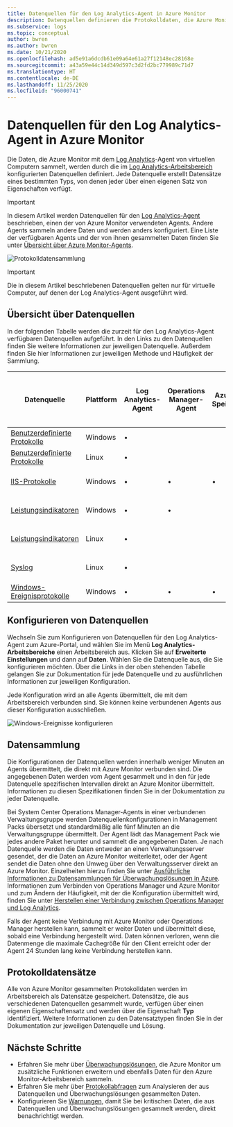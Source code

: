 ```yaml
---
title: Datenquellen für den Log Analytics-Agent in Azure Monitor
description: Datenquellen definieren die Protokolldaten, die Azure Monitor aus Agents und anderen verbundenen Quellen sammelt.  Dieser Artikel beschreibt das Konzept, nach dem Azure Monitor Datenquellen verwendet, erläutert Details zur Konfiguration der Quellen und bietet eine Übersicht über die verschiedenen verfügbaren Datenquellen.
ms.subservice: logs
ms.topic: conceptual
author: bwren
ms.author: bwren
ms.date: 10/21/2020
ms.openlocfilehash: ad5e91a6dcdb61e09a64e61a27f12148ec28168e
ms.sourcegitcommit: a43a59e44c14d349d597c3d2fd2bc779989c71d7
ms.translationtype: HT
ms.contentlocale: de-DE
ms.lasthandoff: 11/25/2020
ms.locfileid: "96000741"
---
```

# <a name="log-analytics-agent-data-sources-in-azure-monitor"></a>Datenquellen für den Log Analytics-Agent in Azure Monitor
Die Daten, die Azure Monitor mit dem [Log Analytics](log-analytics-agent.md)-Agent von virtuellen Computern sammelt, werden durch die im [Log Analytics-Arbeitsbereich](data-platform-logs.md) konfigurierten Datenquellen definiert.   Jede Datenquelle erstellt Datensätze eines bestimmten Typs, von denen jeder über einen eigenen Satz von Eigenschaften verfügt.

> [!IMPORTANT]
> In diesem Artikel werden Datenquellen für den [Log Analytics-Agent](log-analytics-agent.md) beschrieben, einen der von Azure Monitor verwendeten Agents. Andere Agents sammeln andere Daten und werden anders konfiguriert. Eine Liste der verfügbaren Agents und der von ihnen gesammelten Daten finden Sie unter [Übersicht über Azure Monitor-Agents](agents-overview.md).

![Protokolldatensammlung](media/agent-data-sources/overview.png)

> [!IMPORTANT]
> Die in diesem Artikel beschriebenen Datenquellen gelten nur für virtuelle Computer, auf denen der Log Analytics-Agent ausgeführt wird. 

## <a name="summary-of-data-sources"></a>Übersicht über Datenquellen
In der folgenden Tabelle werden die zurzeit für den Log Analytics-Agent verfügbaren Datenquellen aufgeführt.  In den Links zu den Datenquellen finden Sie weitere Informationen zur jeweiligen Datenquelle.   Außerdem finden Sie hier Informationen zur jeweiligen Methode und Häufigkeit der Sammlung. 


| Datenquelle | Plattform | Log Analytics-Agent | Operations Manager-Agent | Azure-Speicher | Operations Manager erforderlich? | Daten vom Operations Manager-Agent über Verwaltungsgruppe gesendet | Sammlungshäufigkeit |
| --- | --- | --- | --- | --- | --- | --- | --- |
| [Benutzerdefinierte Protokolle](data-sources-custom-logs.md) | Windows |&#8226; |  | |  |  | Bei der Ankunft |
| [Benutzerdefinierte Protokolle](data-sources-custom-logs.md) | Linux   |&#8226; |  | |  |  | Bei der Ankunft |
| [IIS-Protokolle](data-sources-iis-logs.md) | Windows |&#8226; |&#8226; |&#8226; |  |  |richtet sich nach Einstellung „Protokolldateirollover“ |
| [Leistungsindikatoren](data-sources-performance-counters.md) | Windows |&#8226; |&#8226; |  |  |  |Gemäß Zeitplan, mindestens 10 Sekunden |
| [Leistungsindikatoren](data-sources-performance-counters.md) | Linux |&#8226; |  |  |  |  |Gemäß Zeitplan, mindestens 10 Sekunden |
| [Syslog](data-sources-syslog.md) | Linux |&#8226; |  |  |  |  |von Azure-Speicher: 10 Minuten; von Agent: bei Ankunft |
| [Windows-Ereignisprotokolle](data-sources-windows-events.md) |Windows |&#8226; |&#8226; |&#8226; |  |&#8226; | Bei der Ankunft |


## <a name="configuring-data-sources"></a>Konfigurieren von Datenquellen
Wechseln Sie zum Konfigurieren von Datenquellen für den Log Analytics-Agent zum Azure-Portal, und wählen Sie im Menü **Log Analytics-Arbeitsbereiche** einen Arbeitsbereich aus. Klicken Sie auf **Erweiterte Einstellungen** und dann auf **Daten**. Wählen Sie die Datenquelle aus, die Sie konfigurieren möchten. Über die Links in der oben stehenden Tabelle gelangen Sie zur Dokumentation für jede Datenquelle und zu ausführlichen Informationen zur jeweiligen Konfiguration.

Jede Konfiguration wird an alle Agents übermittelt, die mit dem Arbeitsbereich verbunden sind.  Sie können keine verbundenen Agents aus dieser Konfiguration ausschließen.

![Windows-Ereignisse konfigurieren](media/agent-data-sources/configure-events.png)



## <a name="data-collection"></a>Datensammlung
Die Konfigurationen der Datenquellen werden innerhalb weniger Minuten an Agents übermittelt, die direkt mit Azure Monitor verbunden sind.  Die angegebenen Daten werden vom Agent gesammelt und in den für jede Datenquelle spezifischen Intervallen direkt an Azure Monitor übermittelt.  Informationen zu diesen Spezifikationen finden Sie in der Dokumentation zu jeder Datenquelle.

Bei System Center Operations Manager-Agents in einer verbundenen Verwaltungsgruppe werden Datenquellenkonfigurationen in Management Packs übersetzt und standardmäßig alle fünf Minuten an die Verwaltungsgruppe übermittelt.  Der Agent lädt das Management Pack wie jedes andere Paket herunter und sammelt die angegebenen Daten. Je nach Datenquelle werden die Daten entweder an einen Verwaltungsserver gesendet, der die Daten an Azure Monitor weiterleitet, oder der Agent sendet die Daten ohne den Umweg über den Verwaltungsserver direkt an Azure Monitor. Einzelheiten hierzu finden Sie unter [Ausführliche Informationen zu Datensammlungen für Überwachungslösungen in Azure](../monitor-reference.md).  Informationen zum Verbinden von Operations Manager und Azure Monitor und zum Ändern der Häufigkeit, mit der die Konfiguration übermittelt wird, finden Sie unter [Herstellen einer Verbindung zwischen Operations Manager und Log Analytics](om-agents.md).

Falls der Agent keine Verbindung mit Azure Monitor oder Operations Manager herstellen kann, sammelt er weiter Daten und übermittelt diese, sobald eine Verbindung hergestellt wird.  Daten können verloren, wenn die Datenmenge die maximale Cachegröße für den Client erreicht oder der Agent 24 Stunden lang keine Verbindung herstellen kann.

## <a name="log-records"></a>Protokolldatensätze
Alle von Azure Monitor gesammelten Protokolldaten werden im Arbeitsbereich als Datensätze gespeichert.  Datensätze, die aus verschiedenen Datenquellen gesammelt wurde, verfügen über einen eigenen Eigenschaftensatz und werden über die Eigenschaft **Typ** identifiziert.  Weitere Informationen zu den Datensatztypen finden Sie in der Dokumentation zur jeweiligen Datenquelle und Lösung.

## <a name="next-steps"></a>Nächste Schritte
* Erfahren Sie mehr über [Überwachungslösungen](../insights/solutions.md), die Azure Monitor um zusätzliche Funktionen erweitern und ebenfalls Daten für den Azure Monitor-Arbeitsbereich sammeln.
* Erfahren Sie mehr über [Protokollabfragen](../log-query/log-query-overview.md) zum Analysieren der aus Datenquellen und Überwachungslösungen gesammelten Daten.  
* Konfigurieren Sie [Warnungen](alerts-overview.md), damit Sie bei kritischen Daten, die aus Datenquellen und Überwachungslösungen gesammelt werden, direkt benachrichtigt werden.
